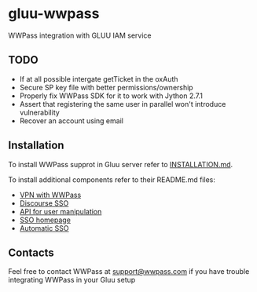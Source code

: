 # gluu-wwpass

WWPass integration with GLUU IAM service

## TODO
 - If at all possible intergate getTicket in the oxAuth
 - Secure SP key file with better permissions/ownership
 - Properly fix WWPass SDK for it to work with Jython 2.7.1
 - Assert that registering the same user in parallel won't introduce vulnerability
 - Recover an account using email

## Installation

To install WWPass supprot in Gluu server refer to [INSTALLATION.md](INSTALLATION.md).

To install additional components refer to their README.md files:
 - [VPN with WWPass](vpn/README.md)
 - [Discourse SSO](discourse-sso/README.md)
 - [API for user manipulation](api/README.md)
 - [SSO homepage](homepage/README.md)
 - [Automatic SSO](AUTO_SSO.md)

## Contacts

Feel free to contact WWPass at support@wwpass.com if you have trouble integrating WWPass in your Gluu setup